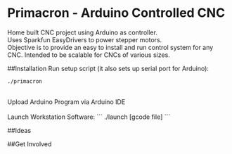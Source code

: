 # Primacron - Arduino Controlled CNC

Home built CNC project using Arduino as controller.<br />
Uses Sparkfun EasyDrivers to power stepper motors.<br />
Objective is to provide an easy to install and run control system for any CNC.  Intended to be scalable for CNCs of various sizes. <br />

##Installation
Run setup script (it also sets up serial port for Arduino):
```
./primacron
```
<br />
Upload Arduino Program via Arduino IDE
<br /><br />
Launch Workstation Software:
```
./launch [gcode file]
```
<br />


##Ideas

##Get Involved
